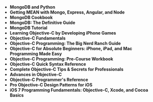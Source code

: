 <ul>
                                <li><b><a target="_blank" href="https://github.com/manjunath5496/Objective-C-Programming-Books/blob/master/obc(1).pdf" style="text-decoration:none;">MongoDB and Python </a></b></li>
                                <li><b><a target="_blank" href="https://github.com/manjunath5496/Objective-C-Programming-Books/blob/master/obc(2).pdf" style="text-decoration:none;">Getting MEAN with Mongo, Express, Angular, and Node</a></b></li>
                                <li><b><a target="_blank" href="https://github.com/manjunath5496/Objective-C-Programming-Books/blob/master/obc(3).pdf" style="text-decoration:none;">MongoDB Cookbook</a></b></li>
                               
<li><b><a target="_blank" href="https://github.com/manjunath5496/Objective-C-Programming-Books/blob/master/obc(4).pdf" style="text-decoration:none;">MongoDB: The Definitive Guide</a></b></li>
                                <li><b><a target="_blank" href="https://github.com/manjunath5496/Objective-C-Programming-Books/blob/master/obc(5).pdf" style="text-decoration:none;">MongoDB Tutorial</a></b></li>
                                
 <li><b><a target="_blank" href="https://github.com/manjunath5496/Objective-C-Programming-Books/blob/master/obc(6).pdf" style="text-decoration:none;">Learning Objective-C by Developing iPhone Games</a></b></li>
                          
<li><b><a target="_blank" href="https://github.com/manjunath5496/Objective-C-Programming-Books/blob/master/obc(7).pdf" style="text-decoration:none;">Objective-C Fundamentals </a></b></li>
                                <li><b><a target="_blank" href="https://github.com/manjunath5496/Objective-C-Programming-Books/blob/master/obc(8).pdf" style="text-decoration:none;">Objective-C Programming: The Big Nerd Ranch Guide </a></b></li>
                                <li><b><a target="_blank" href="https://github.com/manjunath5496/Objective-C-Programming-Books/blob/master/obc(9).pdf" style="text-decoration:none;">Objective-C for Absolute Beginners: iPhone, iPad, and Mac Programming Made Easy </a></b></li>
                                
<li><b><a target="_blank" href="https://github.com/manjunath5496/Objective-C-Programming-Books/blob/master/obc(10).pdf" style="text-decoration:none;">Objective-C Programming: Pre-Course Workbook </a></b></li>  
        
<li><b><a target="_blank" href="https://github.com/manjunath5496/Objective-C-Programming-Books/blob/master/obc(11).pdf" style="text-decoration:none;">Objective-C Quick Syntax Reference </a></b></li>
                                <li><b><a target="_blank" href="https://github.com/manjunath5496/Objective-C-Programming-Books/blob/master/obc(12).pdf" style="text-decoration:none;"> Complete Objective-C Tips & Secrets for Professionals</a></b></li>
 <li><b><a target="_blank" href="https://github.com/manjunath5496/Objective-C-Programming-Books/blob/master/obc(13).pdf" style="text-decoration:none;">Advances in Objective-C</a></b></li> 
 
 <li><b><a target="_blank" href="https://github.com/manjunath5496/Objective-C-Programming-Books/blob/master/obc(14).pdf" style="text-decoration:none;">Objective-C Programmer's Reference</a></b></li>
                                <li><b><a target="_blank" href="https://github.com/manjunath5496/Objective-C-Programming-Books/blob/master/obc(15).pdf" style="text-decoration:none;">Pro Objective-C Design Patterns for iOS </a></b></li>
 <li><b><a target="_blank" href="https://github.com/manjunath5496/Objective-C-Programming-Books/blob/master/obc(16).pdf" style="text-decoration:none;">iOS 7 Programming Fundamentals: Objective-C, Xcode, and Cocoa Basics</a></b></li> 
 
 
 </ul>
